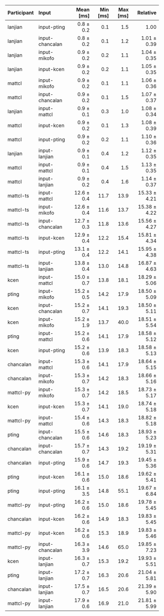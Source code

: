 | Participant | Input | Mean [ms] | Min [ms] | Max [ms] | Relative |
|:---|:---|---:|---:|---:|---:|
| lanjian | input-pting | 0.8 ± 0.2 | 0.1 | 1.5 | 1.00 |
| lanjian | input-chancalan | 0.8 ± 0.2 | 0.1 | 1.2 | 1.01 ± 0.39 |
| lanjian | input-mikofo | 0.9 ± 0.2 | 0.2 | 1.1 | 1.04 ± 0.35 |
| lanjian | input-kcen | 0.9 ± 0.2 | 0.2 | 1.1 | 1.05 ± 0.35 |
| mattcl | input-mikofo | 0.9 ± 0.2 | 0.1 | 1.1 | 1.06 ± 0.36 |
| mattcl | input-chancalan | 0.9 ± 0.2 | 0.1 | 1.5 | 1.07 ± 0.37 |
| lanjian | input-mattcl | 0.9 ± 0.1 | 0.3 | 1.0 | 1.08 ± 0.34 |
| mattcl | input-kcen | 0.9 ± 0.2 | 0.1 | 1.3 | 1.08 ± 0.39 |
| mattcl | input-pting | 0.9 ± 0.2 | 0.2 | 1.1 | 1.10 ± 0.36 |
| lanjian | input-lanjian | 0.9 ± 0.1 | 0.4 | 1.2 | 1.12 ± 0.35 |
| mattcl | input-mattcl | 0.9 ± 0.1 | 0.4 | 1.5 | 1.13 ± 0.35 |
| mattcl | input-lanjian | 0.9 ± 0.2 | 0.4 | 1.6 | 1.14 ± 0.37 |
| mattcl-ts | input-mattcl | 12.6 ± 0.4 | 11.7 | 13.9 | 15.33 ± 4.21 |
| mattcl-ts | input-mikofo | 12.6 ± 0.4 | 11.6 | 13.7 | 15.38 ± 4.22 |
| mattcl-ts | input-chancalan | 12.7 ± 0.3 | 11.8 | 13.6 | 15.56 ± 4.27 |
| mattcl-ts | input-kcen | 12.9 ± 0.4 | 12.2 | 15.4 | 15.81 ± 4.34 |
| mattcl-ts | input-pting | 13.1 ± 0.4 | 12.2 | 14.1 | 15.95 ± 4.38 |
| mattcl-ts | input-lanjian | 13.8 ± 0.4 | 13.0 | 14.8 | 16.87 ± 4.63 |
| kcen | input-mattcl | 15.0 ± 0.7 | 13.8 | 18.1 | 18.29 ± 5.06 |
| pting | input-mikofo | 15.2 ± 0.5 | 14.2 | 17.9 | 18.50 ± 5.09 |
| kcen | input-chancalan | 15.2 ± 0.7 | 14.1 | 19.3 | 18.50 ± 5.11 |
| kcen | input-mikofo | 15.2 ± 1.9 | 13.7 | 40.0 | 18.51 ± 5.54 |
| pting | input-mattcl | 15.2 ± 0.6 | 14.1 | 17.9 | 18.58 ± 5.12 |
| kcen | input-pting | 15.2 ± 0.6 | 13.9 | 18.3 | 18.58 ± 5.13 |
| chancalan | input-mattcl | 15.3 ± 0.6 | 14.1 | 17.9 | 18.64 ± 5.15 |
| chancalan | input-mikofo | 15.3 ± 0.7 | 14.2 | 18.3 | 18.66 ± 5.16 |
| mattcl-py | input-mikofo | 15.3 ± 0.7 | 14.2 | 18.5 | 18.73 ± 5.17 |
| kcen | input-kcen | 15.3 ± 0.7 | 14.1 | 19.0 | 18.74 ± 5.18 |
| mattcl-py | input-mattcl | 15.4 ± 0.6 | 14.3 | 18.3 | 18.82 ± 5.18 |
| pting | input-chancalan | 15.5 ± 0.6 | 14.6 | 18.3 | 18.93 ± 5.23 |
| chancalan | input-chancalan | 15.7 ± 0.7 | 14.3 | 19.2 | 19.19 ± 5.31 |
| chancalan | input-pting | 15.9 ± 0.6 | 14.7 | 19.3 | 19.45 ± 5.36 |
| pting | input-kcen | 16.1 ± 0.6 | 15.0 | 18.6 | 19.62 ± 5.41 |
| pting | input-pting | 16.1 ± 3.5 | 14.8 | 55.1 | 19.67 ± 6.84 |
| mattcl-py | input-pting | 16.2 ± 0.6 | 15.0 | 18.6 | 19.78 ± 5.45 |
| chancalan | input-kcen | 16.2 ± 0.6 | 14.9 | 18.3 | 19.83 ± 5.45 |
| mattcl-py | input-kcen | 16.2 ± 0.6 | 15.3 | 18.9 | 19.83 ± 5.46 |
| mattcl-py | input-chancalan | 16.3 ± 3.9 | 14.6 | 65.0 | 19.85 ± 7.23 |
| kcen | input-lanjian | 16.3 ± 0.7 | 15.3 | 19.2 | 19.93 ± 5.51 |
| pting | input-lanjian | 17.2 ± 0.7 | 16.3 | 20.6 | 21.04 ± 5.81 |
| chancalan | input-lanjian | 17.5 ± 0.7 | 16.5 | 20.6 | 21.39 ± 5.90 |
| mattcl-py | input-lanjian | 17.9 ± 0.6 | 16.9 | 21.0 | 21.81 ± 5.99 |
